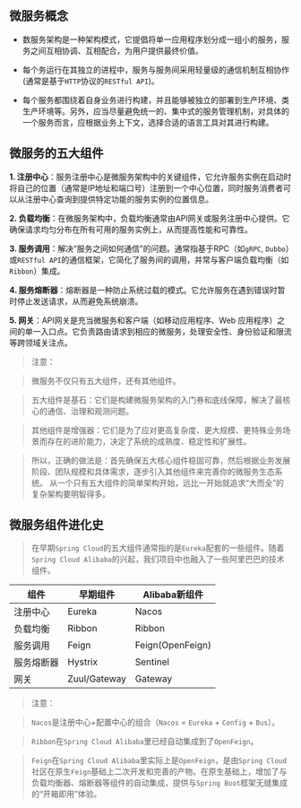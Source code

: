 ## 微服务概念

- 数服务架构是一种架构模式，它提倡将单一应用程序划分成一组小的服务，服务之间互相协调、互相配合，为用户提供最终价值。

- 每个务运行在其独立的进程中，服务与服务间采用轻量级的通信机制互相协作(通常是基于`HTTP`协议的`RESTful API`)。

- 每个服务都围绕着自身业务进行构建，并且能够被独立的部署到生产环境、类生产环境等。另外，应当尽量避免统一的、集中式的服务管理机制，对具体的一个服务而言，应根据业务上下文，选择合适的语言工具对其进行构建。


## 微服务的五大组件

**1. 注册中心**：服务注册中心是微服务架构中的关键组件，它允许服务实例在启动时将自己的位置（通常是IP地址和端口号）注册到一个中心位置，同时服务消费者可以从注册中心查询到提供特定功能的服务实例的位置信息。

**2. 负载均衡**：在微服务架构中，负载均衡通常由API网关或服务注册中心提供。它确保请求均匀分布在所有可用的服务实例上，从而提高性能和可靠性。 

**3. 服务调用**：解决“服务之间如何通信”的问题。通常指基于RPC（如`gRPC`, `Dubbo`）或`RESTful API`的通信框架，它简化了服务间的调用，并常与客户端负载均衡（如`Ribbon`）集成。

**4. 服务熔断器**：熔断器是一种防止系统过载的模式。它允许服务在遇到错误时暂时停止发送请求，从而避免系统崩溃。

**5. 网关**：API网关是充当微服务和客户端（如移动应用程序、Web 应用程序）之间的单一入口点。它负责路由请求到相应的微服务，处理安全性、身份验证和限流等跨领域关注点。

> 注意：

> 微服务不仅只有五大组件，还有其他组件。

> 五大组件是基石：它们是构建微服务架构的入门券和底线保障，解决了最核心的通信、治理和观测问题。

> 其他组件是增强器：它们是为了应对更高复杂度、更大规模、更特殊业务场景而存在的进阶能力，决定了系统的成熟度、稳定性和扩展性。

> 所以，正确的做法是：首先确保五大核心组件稳固可靠，然后根据业务发展阶段、团队规模和具体需求，逐步引入其他组件来完善你的微服务生态系统。 从一个只有五大组件的简单架构开始，远比一开始就追求“大而全”的复杂架构要明智得多。



## 微服务组件进化史

> 在早期`Spring Cloud`的五大组件通常指的是`Eureka`配套的一些组件。随着`Spring Cloud Alibaba`的兴起，我们项目中也融入了一些阿里巴巴的技术组件。

| 组件    | 早期组件         | Alibaba新组件       |
|-------|--------------|------------------|
| 注册中心  | Eureka       | Nacos            |
| 负载均衡  | Ribbon       | Ribbon           |
| 服务调用  | Feign        | Feign(OpenFeign) |
| 服务熔断器 | Hystrix      | Sentinel         |
| 网关    | Zuul/Gateway | Gateway          |

> 注意：

> `Nacos`是注册中心+配置中心的组合（`Nacos` = `Eureka` + `Config` + `Bus`）。

> `Ribbon`在`Spring Cloud Alibaba`里已经自动集成到了`OpenFeign`。

> `Feign`在`Spring Cloud Alibaba`里实际上是`OpenFeign`，是由`Spring Cloud`社区在原生`Feign`基础上二次开发和完善的产物。在原生基础上，增加了与负载均衡器、熔断器等组件的自动集成，提供与`Spring Boot`框架无缝集成的“开箱即用”体验。

